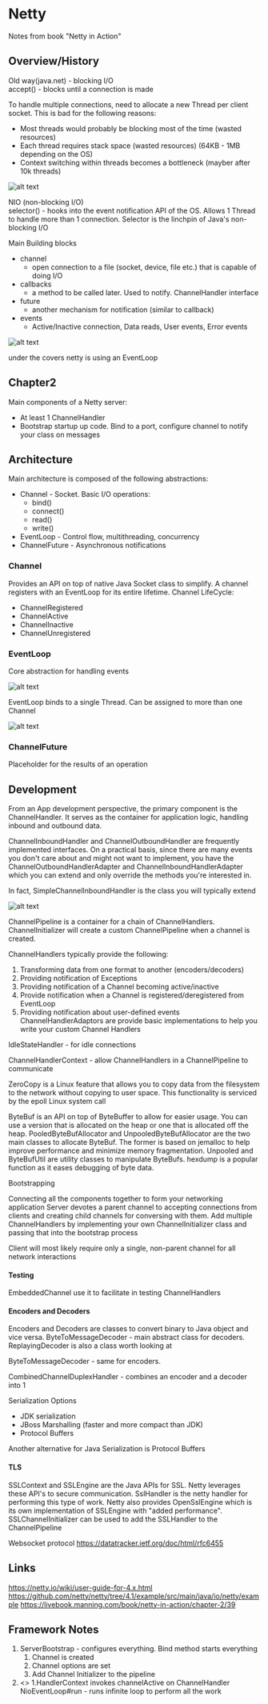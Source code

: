 Netty
======

Notes from book "Netty in Action"

Overview/History
-----

Old way(java.net) - blocking I/O <br>
accept() - blocks until a connection is made <br>

To handle multiple connections, need to allocate a new Thread per client socket. This is bad for the following reasons:

- Most threads would probably be blocking most of the time (wasted resources)
- Each thread requires stack space (wasted resources) (64KB - 1MB depending on the OS)
- Context switching within threads becomes a bottleneck (mayber after 10k threads)

![alt text](https://github.com/maldojr88/MaldoMessageQueue/blob/main/notes/onesockperthread.jpeg)

NIO (non-blocking I/O) <br>
selector() - hooks into the event notification API of the OS. Allows 1 Thread to handle more than 1 connection.
Selector is the linchpin of Java's non-blocking I/O

Main Building blocks

- channel
    - open connection to a file (socket, device, file etc.) that is capable of doing I/O
- callbacks
    - a method to be called later. Used to notify. ChannelHandler interface
- future
    - another mechanism for notification (similar to callback)
- events
    - Active/Inactive connection, Data reads, User events, Error events

![alt text](https://github.com/maldojr88/MaldoMessageQueue/blob/main/notes/onethreadmultsock.jpeg)

under the covers netty is using an EventLoop

Chapter2 
------

Main components of a Netty server:
- At least 1 ChannelHandler
- Bootstrap startup up code. Bind to a port, configure channel to notify your class on messages

Architecture
------
Main architecture is composed of the following abstractions:
- Channel - Socket. Basic I/O operations:
  - bind()
  - connect()
  - read()
  - write()
- EventLoop - Control flow, multithreading, concurrency
- ChannelFuture - Asynchronous notifications

### Channel
Provides an API on top of native Java Socket class to simplify. A channel registers
with an EventLoop for its entire lifetime.
Channel LifeCycle:
- ChannelRegistered
- ChannelActive
- ChannelInactive
- ChannelUnregistered

### EventLoop
Core abstraction for handling events

![alt text](https://github.com/maldojr88/MaldoMessageQueue/blob/main/notes/eventloop.jpeg)

EventLoop binds to a single Thread. Can be assigned to more than one Channel

![alt text](https://github.com/maldojr88/MaldoMessageQueue/blob/main/notes/eventloop2.jpeg)

### ChannelFuture
Placeholder for the results of an operation

Development
------
From an App development perspective, the primary component is the ChannelHandler.
It serves as the container for application logic, handling inbound and outbound data.

ChannelInboundHandler and ChannelOutboundHandler are frequently implemented interfaces.
On a practical basis, since there are many events you don't care about and might not want to
implement, you have the ChannelOutboundHandlerAdapter and ChannelInboundHandlerAdapter which you
can extend and only override the methods you're interested in.

In fact, SimpleChannelInboundHandler is the class you will typically extend

![alt text](https://github.com/maldojr88/MaldoMessageQueue/blob/main/notes/channelrelationship.jpeg)

ChannelPipeline is a container for a chain of ChannelHandlers. ChannelInitializer will
create a custom ChannelPipeline when a channel is created. 

ChannelHandlers typically provide the following:
1. Transforming data from one format to another (encoders/decoders)
2. Providing notification of Exceptions
3. Providing notification of a Channel becoming active/inactive
4. Provide notification when a Channel is registered/deregistered from EventLoop
5. Providing notification about user-defined events
ChannelHandlerAdaptors are provide basic implementations to help you write your custom Channel Handlers

IdleStateHandler - for idle connections

ChannelHandlerContext - allow ChannelHandlers in a ChannelPipeline to communicate


ZeroCopy is a Linux feature that allows you to copy data from the filesystem
to the network without copying to user space. This functionality is serviced
by the epoll Linux system call

ByteBuf is an API on top of ByteBuffer to allow for easier usage. You can use
a version that is allocated on the heap or one that is allocated off the heap. PooledByteBufAllocator and
UnpooledByteBufAllocator are the two main classes to allocate ByteBuf. The former 
is based on jemalloc to help improve performance and minimize memory fragmentation.
Unpooled and ByteBufUtil are utility classes to manipulate ByteBufs. hexdump is a popular
function as it eases debugging of byte data.

Bootstrapping

Connecting all the components together to form your networking application
Server devotes a parent channel to accepting connections from clients and creating child channels for 
conversing with them. Add multiple ChannelHandlers by implementing your own ChannelInitializer class
and passing that into the bootstrap process

Client will most likely require only a single, non-parent channel for all network interactions


#### Testing
EmbeddedChannel use it to facilitate in testing ChannelHandlers


#### Encoders and Decoders
Encoders and Decoders are classes to convert binary to Java object and vice versa.
ByteToMessageDecoder - main abstract class for decoders. ReplayingDecoder is also a class worth looking at

ByteToMessageDecoder - same for encoders.

CombinedChannelDuplexHandler - combines an encoder and a decoder into 1

Serialization Options
- JDK serialization
- JBoss Marshalling (faster and more compact than JDK)
- Protocol Buffers

Another alternative for Java Serialization is Protocol Buffers

#### TLS
SSLContext and SSLEngine are the Java APIs for SSL. Netty leverages these API's to secure communication.
SslHandler is the netty handler for performing this type of work. Netty also provides OpenSslEngine
which is its own implementation of SSLEngine with "added performance". SSLChannelInitializer can be 
used to add the SSLHandler to the ChannelPipeline

Websocket protocol
https://datatracker.ietf.org/doc/html/rfc6455

Links
---
https://netty.io/wiki/user-guide-for-4.x.html
https://github.com/netty/netty/tree/4.1/example/src/main/java/io/netty/example
https://livebook.manning.com/book/netty-in-action/chapter-2/39

Framework Notes
---
1. ServerBootstrap - configures everything. Bind method starts everything
   1. Channel is created
   2. Channel options are set
   3. Add Channel Initializer to the pipeline
2. <>
   1.HandlerContext invokes channelActive on ChannelHandler 
NioEventLoop#run - runs infinite loop to perform all the work

